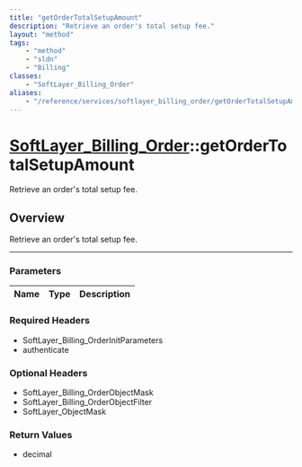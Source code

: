 ```yaml
---
title: "getOrderTotalSetupAmount"
description: "Retrieve an order's total setup fee."
layout: "method"
tags:
    - "method"
    - "sldn"
    - "Billing"
classes:
    - "SoftLayer_Billing_Order"
aliases:
    - "/reference/services/softlayer_billing_order/getOrderTotalSetupAmount"
---
```

# [SoftLayer_Billing_Order](/reference/services/SoftLayer_Billing_Order)::getOrderTotalSetupAmount


Retrieve an order's total setup fee.


## Overview 
Retrieve an order's total setup fee.

-----

### Parameters 
|Name | Type | Description |
| --- | --- | --- |


### Required Headers
* SoftLayer_Billing_OrderInitParameters
* authenticate


### Optional Headers
* SoftLayer_Billing_OrderObjectMask
* SoftLayer_Billing_OrderObjectFilter
* SoftLayer_ObjectMask

### Return Values
* decimal




